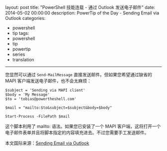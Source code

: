 ﻿layout: post
title: "PowerShell 技能连载 - 通过 Outlook 发送电子邮件"
date: 2014-05-02 00:00:00
description: PowerTip of the Day - Sending Email via Outlook
categories:
- powershell
- tip
tags:
- powershell
- tip
- powertip
- series
- translation
---
您显然可以通过 `Send-MailMessage` 直接发送邮件。但如果您希望通过缺省的 MAPI 客户端发送电子邮件，也不会太麻烦：

    $subject = 'Sending via MAPI client'
    $body = 'My Message'
    $to = 'tobias@powertheshell.com'
    
    $mail = "mailto:$to&subject=$subject&body=$body"
    
    Start-Process -FilePath $mail 

这个脚本利用了 mailto: 语法。如果您已安装了一个 MAPI 客户端，这将打开一个电子邮件表单并且将脚本指定的内容填充进去。不过您需要手工发送邮件。

<!--more-->
本文国际来源：[Sending Email via Outlook](http://powershell.com/cs/blogs/tips/archive/2014/05/02/sending-email-via-outlook.aspx)
